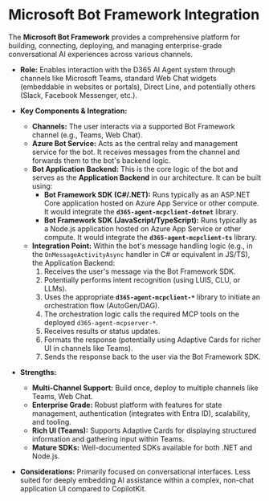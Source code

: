 # Microsoft Bot Framework Integration

The **Microsoft Bot Framework** provides a comprehensive platform for building, connecting, deploying, and managing enterprise-grade conversational AI experiences across various channels.

*   **Role:** Enables interaction with the D365 AI Agent system through channels like Microsoft Teams, standard Web Chat widgets (embeddable in websites or portals), Direct Line, and potentially others (Slack, Facebook Messenger, etc.).
*   **Key Components & Integration:**
    *   **Channels:** The user interacts via a supported Bot Framework channel (e.g., Teams, Web Chat).
    *   **Azure Bot Service:** Acts as the central relay and management service for the bot. It receives messages from the channel and forwards them to the bot's backend logic.
    *   **Bot Application Backend:** This is the core logic of the bot and serves as the **Application Backend** in our architecture. It can be built using:
        *   **Bot Framework SDK (C#/.NET):** Runs typically as an ASP.NET Core application hosted on Azure App Service or other compute. It would integrate the **`d365-agent-mcpclient-dotnet`** library.
        *   **Bot Framework SDK (JavaScript/TypeScript):** Runs typically as a Node.js application hosted on Azure App Service or other compute. It would integrate the **`d365-agent-mcpclient-ts`** library.
    *   **Integration Point:** Within the bot's message handling logic (e.g., in the `OnMessageActivityAsync` handler in C# or equivalent in JS/TS), the Application Backend:
        1.  Receives the user's message via the Bot Framework SDK.
        2.  Potentially performs intent recognition (using LUIS, CLU, or LLMs).
        3.  Uses the appropriate **`d365-agent-mcpclient-*`** library to initiate an orchestration flow (AutoGen/DAG).
        4.  The orchestration logic calls the required MCP tools on the deployed `d365-agent-mcpserver-*`.
        5.  Receives results or status updates.
        6.  Formats the response (potentially using Adaptive Cards for richer UI in channels like Teams).
        7.  Sends the response back to the user via the Bot Framework SDK.

*   **Strengths:**
    *   **Multi-Channel Support:** Build once, deploy to multiple channels like Teams, Web Chat.
    *   **Enterprise Grade:** Robust platform with features for state management, authentication (integrates with Entra ID), scalability, and tooling.
    *   **Rich UI (Teams):** Supports Adaptive Cards for displaying structured information and gathering input within Teams.
    *   **Mature SDKs:** Well-documented SDKs available for both .NET and Node.js.

*   **Considerations:** Primarily focused on conversational interfaces. Less suited for deeply embedding AI assistance within a complex, non-chat application UI compared to CopilotKit.

